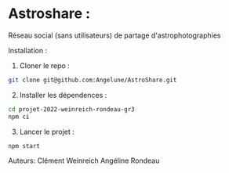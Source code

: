 # Astroshare :

Réseau social (sans utilisateurs) de partage d'astrophotographies

Installation :

1. Cloner le repo :

```sh
git clone git@github.com:Angelune/AstroShare.git
```

2. Installer les dépendences :

```sh
cd projet-2022-weinreich-rondeau-gr3
npm ci
```

3. Lancer le projet :

```sh
npm start
```

Auteurs:
Clément Weinreich
Angéline Rondeau
